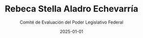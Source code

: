 ---
layout: candidato
title: Rebeca Stella Aladro Echevarría
origin: poder judicial
interviewed: false
tags:
- Poder Ejecutivo
- Mujer
date: 2025-01-01
author: Comité de Evaluación del Poder Legislativo Federal
number: 2

---